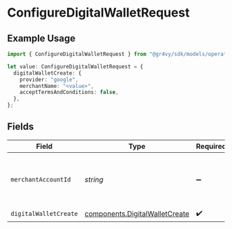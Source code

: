 # ConfigureDigitalWalletRequest

## Example Usage

```typescript
import { ConfigureDigitalWalletRequest } from "@gr4vy/sdk/models/operations";

let value: ConfigureDigitalWalletRequest = {
  digitalWalletCreate: {
    provider: "google",
    merchantName: "<value>",
    acceptTermsAndConditions: false,
  },
};
```

## Fields

| Field                                                                            | Type                                                                             | Required                                                                         | Description                                                                      |
| -------------------------------------------------------------------------------- | -------------------------------------------------------------------------------- | -------------------------------------------------------------------------------- | -------------------------------------------------------------------------------- |
| `merchantAccountId`                                                              | *string*                                                                         | :heavy_minus_sign:                                                               | The ID of the merchant account to use for this request.                          |
| `digitalWalletCreate`                                                            | [components.DigitalWalletCreate](../../models/components/digitalwalletcreate.md) | :heavy_check_mark:                                                               | N/A                                                                              |